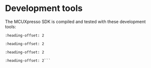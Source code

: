 # Development tools

The MCUXpresso SDK is compiled and tested with these development tools:

```{include} ../../../../release/commonrn/topics/development_tools_mcuxpresso.md
:heading-offset: 2
```
```{include} ../../../../release/commonrn/topics/development_tools_iar.md
:heading-offset: 2
```
```{include} ../../../../release/commonrn/topics/development_tools_mdk.md
:heading-offset: 2
```
```{include} ../../../../release/commonrn/topics/development_tools_armgcc.md
:heading-offset: 2```
